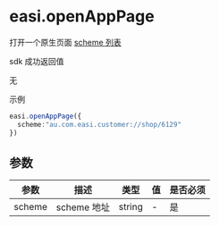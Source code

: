 # easi.openAppPage

打开一个原生页面
[scheme 列表](https://easiglobal.feishu.cn/wiki/wikcn6UQVzv1vVJWbTfh5Hn6wP4)

sdk 成功返回值

无

示例

```TypeScript
easi.openAppPage({
  scheme:"au.com.easi.customer://shop/6129"
})
```

## 参数

| 参数   | 描述        | 类型   | 值  | 是否必须 |
| ------ | ----------- | ------ | --- | -------- |
| scheme | scheme 地址 | string | -   | 是       |
